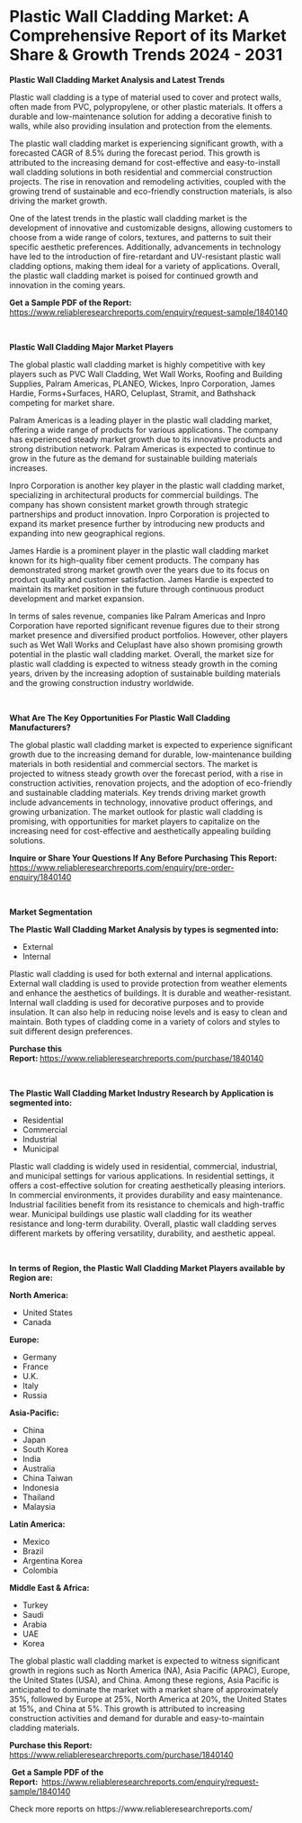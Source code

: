 <p><h1>Plastic Wall Cladding Market: A Comprehensive Report of its Market Share & Growth Trends 2024 - 2031</h1></p><p><strong>Plastic Wall Cladding Market Analysis and Latest Trends</strong></p>
<p><p>Plastic wall cladding is a type of material used to cover and protect walls, often made from PVC, polypropylene, or other plastic materials. It offers a durable and low-maintenance solution for adding a decorative finish to walls, while also providing insulation and protection from the elements.</p><p>The plastic wall cladding market is experiencing significant growth, with a forecasted CAGR of 8.5% during the forecast period. This growth is attributed to the increasing demand for cost-effective and easy-to-install wall cladding solutions in both residential and commercial construction projects. The rise in renovation and remodeling activities, coupled with the growing trend of sustainable and eco-friendly construction materials, is also driving the market growth.</p><p>One of the latest trends in the plastic wall cladding market is the development of innovative and customizable designs, allowing customers to choose from a wide range of colors, textures, and patterns to suit their specific aesthetic preferences. Additionally, advancements in technology have led to the introduction of fire-retardant and UV-resistant plastic wall cladding options, making them ideal for a variety of applications. Overall, the plastic wall cladding market is poised for continued growth and innovation in the coming years.</p></p>
<p><strong>Get a Sample PDF of the Report:&nbsp;</strong> <a href="https://www.reliableresearchreports.com/enquiry/request-sample/1840140">https://www.reliableresearchreports.com/enquiry/request-sample/1840140</a></p>
<p>&nbsp;</p>
<p><strong>Plastic Wall Cladding Major Market Players</strong></p>
<p><p>The global plastic wall cladding market is highly competitive with key players such as PVC Wall Cladding, Wet Wall Works, Roofing and Building Supplies, Palram Americas, PLANEO, Wickes, Inpro Corporation, James Hardie, Forms+Surfaces, HARO, Celuplast, Stramit, and Bathshack competing for market share.</p><p>Palram Americas is a leading player in the plastic wall cladding market, offering a wide range of products for various applications. The company has experienced steady market growth due to its innovative products and strong distribution network. Palram Americas is expected to continue to grow in the future as the demand for sustainable building materials increases.</p><p>Inpro Corporation is another key player in the plastic wall cladding market, specializing in architectural products for commercial buildings. The company has shown consistent market growth through strategic partnerships and product innovation. Inpro Corporation is projected to expand its market presence further by introducing new products and expanding into new geographical regions.</p><p>James Hardie is a prominent player in the plastic wall cladding market known for its high-quality fiber cement products. The company has demonstrated strong market growth over the years due to its focus on product quality and customer satisfaction. James Hardie is expected to maintain its market position in the future through continuous product development and market expansion.</p><p>In terms of sales revenue, companies like Palram Americas and Inpro Corporation have reported significant revenue figures due to their strong market presence and diversified product portfolios. However, other players such as Wet Wall Works and Celuplast have also shown promising growth potential in the plastic wall cladding market. Overall, the market size for plastic wall cladding is expected to witness steady growth in the coming years, driven by the increasing adoption of sustainable building materials and the growing construction industry worldwide.</p></p>
<p>&nbsp;</p>
<p><strong>What Are The Key Opportunities For Plastic Wall Cladding Manufacturers?</strong></p>
<p><p>The global plastic wall cladding market is expected to experience significant growth due to the increasing demand for durable, low-maintenance building materials in both residential and commercial sectors. The market is projected to witness steady growth over the forecast period, with a rise in construction activities, renovation projects, and the adoption of eco-friendly and sustainable cladding materials. Key trends driving market growth include advancements in technology, innovative product offerings, and growing urbanization. The market outlook for plastic wall cladding is promising, with opportunities for market players to capitalize on the increasing need for cost-effective and aesthetically appealing building solutions.</p></p>
<p><strong>Inquire or Share Your Questions If Any Before Purchasing This Report:</strong> <a href="https://www.reliableresearchreports.com/enquiry/pre-order-enquiry/1840140">https://www.reliableresearchreports.com/enquiry/pre-order-enquiry/1840140</a></p>
<p>&nbsp;</p>
<p><strong>Market Segmentation</strong></p>
<p><strong>The Plastic Wall Cladding Market Analysis by types is segmented into:</strong></p>
<p><ul><li>External</li><li>Internal</li></ul></p>
<p><p>Plastic wall cladding is used for both external and internal applications. External wall cladding is used to provide protection from weather elements and enhance the aesthetics of buildings. It is durable and weather-resistant. Internal wall cladding is used for decorative purposes and to provide insulation. It can also help in reducing noise levels and is easy to clean and maintain. Both types of cladding come in a variety of colors and styles to suit different design preferences.</p></p>
<p><strong>Purchase this Report:&nbsp;</strong><a href="https://www.reliableresearchreports.com/purchase/1840140">https://www.reliableresearchreports.com/purchase/1840140</a></p>
<p>&nbsp;</p>
<p><strong>The Plastic Wall Cladding Market Industry Research by Application is segmented into:</strong></p>
<p><ul><li>Residential</li><li>Commercial</li><li>Industrial</li><li>Municipal</li></ul></p>
<p><p>Plastic wall cladding is widely used in residential, commercial, industrial, and municipal settings for various applications. In residential settings, it offers a cost-effective solution for creating aesthetically pleasing interiors. In commercial environments, it provides durability and easy maintenance. Industrial facilities benefit from its resistance to chemicals and high-traffic wear. Municipal buildings use plastic wall cladding for its weather resistance and long-term durability. Overall, plastic wall cladding serves different markets by offering versatility, durability, and aesthetic appeal.</p></p>
<p>&nbsp;</p>
<p><strong>In terms of Region, the Plastic Wall Cladding Market Players available by Region are:</strong></p>
<p>
    <p> <strong> North America: </strong>
        <ul>
            <li>United States</li>
            <li>Canada</li>
        </ul>
        </p> 
    <p> <strong> Europe: </strong>
        <ul>
            <li>Germany</li>
            <li>France</li>
            <li>U.K.</li>
            <li>Italy</li>
            <li>Russia</li>
        </ul>
        </p> 
    <p> <strong> Asia-Pacific: </strong>
        <ul>
            <li>China</li>
            <li>Japan</li>
            <li>South Korea</li>
            <li>India</li>
            <li>Australia</li>
            <li>China Taiwan</li>
            <li>Indonesia</li>
            <li>Thailand</li>
            <li>Malaysia</li>
        </ul>
        </p> 
    <p> <strong> Latin America: </strong>
        <ul>
            <li>Mexico</li>
            <li>Brazil</li>
            <li>Argentina Korea</li>
            <li>Colombia</li>
        </ul>
        </p> 
    <p> <strong> Middle East & Africa: </strong>
        <ul>
            <li>Turkey</li>
            <li>Saudi</li>
            <li>Arabia</li>
            <li>UAE</li>
            <li>Korea</li>
        </ul>
    </p>
    </p>
<p><p>The global plastic wall cladding market is expected to witness significant growth in regions such as North America (NA), Asia Pacific (APAC), Europe, the United States (USA), and China. Among these regions, Asia Pacific is anticipated to dominate the market with a market share of approximately 35%, followed by Europe at 25%, North America at 20%, the United States at 15%, and China at 5%. This growth is attributed to increasing construction activities and demand for durable and easy-to-maintain cladding materials.</p></p>
<p><strong>Purchase this Report: </strong><a href="https://www.reliableresearchreports.com/purchase/1840140">https://www.reliableresearchreports.com/purchase/1840140</a></p>
<p>&nbsp;<strong>Get a Sample PDF of the Report:&nbsp;&nbsp;</strong><a href="https://www.reliableresearchreports.com/enquiry/request-sample/1840140">https://www.reliableresearchreports.com/enquiry/request-sample/1840140</a></p>
<p><strong></strong></p>
<p>Check more reports on https://www.reliableresearchreports.com/</p>